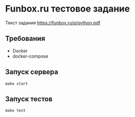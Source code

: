 # Funbox.ru тестовое задание
Текст задания https://funbox.ru/q/python.pdf

## Требования
 - Docker
 - docker-compose
## Запуск сервера
```
make start
```
## Запуск тестов
```
make test
```
